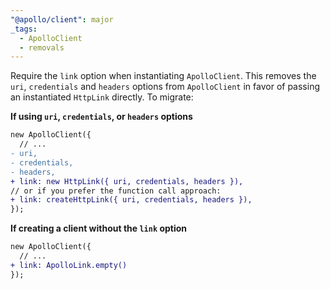 ```yaml
---
"@apollo/client": major
_tags:
  - ApolloClient
  - removals
---
```


Require the `link` option when instantiating `ApolloClient`. This removes the `uri`, `credentials` and `headers` options from `ApolloClient` in favor of passing an instantiated `HttpLink` directly. To migrate:

**If using `uri`, `credentials`, or `headers` options**
```diff
new ApolloClient({
  // ...
- uri,
- credentials,
- headers,
+ link: new HttpLink({ uri, credentials, headers }),
// or if you prefer the function call approach:
+ link: createHttpLink({ uri, credentials, headers }),
});
```

**If creating a client without the `link` option**
```diff
new ApolloClient({
  // ...
+ link: ApolloLink.empty()
});
```
